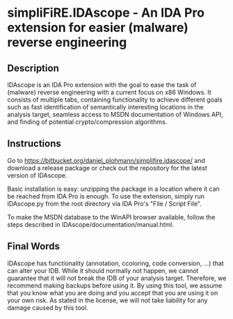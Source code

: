 simpliFiRE.IDAscope - An IDA Pro extension for easier (malware) reverse engineering
===================================================================================

Description
-----------

IDAscope is an IDA Pro extension with the goal to ease the task of (malware) reverse engineering with a current focus on x86 Windows. It consists of multiple tabs, containing functionality to achieve different goals such as fast identification of semantically interesting locations in the analysis target, seamless access to MSDN documentation of Windows API, and finding of potential crypto/compression algorithms.

Instructions
------------

Go to https://bitbucket.org/daniel_plohmann/simplifire.idascope/ and download a release package or check out the repository for the latest version of IDAscope. 

Basic installation is easy: unzipping the package in a location where it can be reached from IDA Pro is enough. To use the extension, simply run IDAscope.py from the root directory via IDA Pro's "File / Script File". 

To make the MSDN database to the WinAPI browser available, follow the steps described in IDAscope/documentation/manual.html.

Final Words
-----------

IDAscope has functionality (annotation, ccoloring, code conversion, ...) that can alter your IDB. While it should normally not happen, we cannot guarantee that it will not break the IDB of your analysis target. Therefore, we recommend making backups before using it. By using this tool, we assume that you know what you are doing and you accept that you are using it on your own risk. As stated in the license, we will not take liability for any damage caused by this tool.
